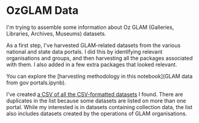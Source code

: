 # OzGLAM Data

I'm trying to assemble some information about Oz GLAM (Galleries, Libraries, Archives, Museums) datasets.

As a first step, I've harvested GLAM-related datasets from the various national and state data portals. I did this by identifying relevant organisations and groups, and then harvesting all the packages associated with them. I also added in a few extra packages that looked relevant.

You can explore the [harvesting methodology in this notebook](GLAM data from gov portals.ipynb).

I've created [a CSV of all the CSV-formatted datasets](gov-glam-datasets.csv) I found. There are duplicates in the list because some datasets are listed on more than one portal. While my interested is in datasets containing collection data, the list also includes datasets created by the operations of GLAM organisations.

